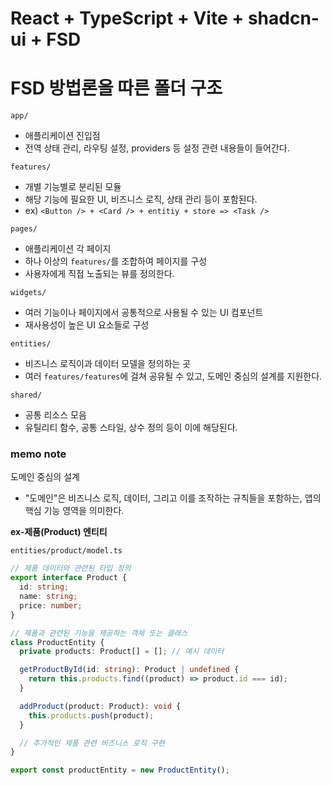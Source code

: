 # React + TypeScript + Vite + shadcn-ui + FSD

# FSD 방법론을 따른 폴더 구조

`app/`

- 애플리케이션 진입점
- 전역 상태 관리, 라우팅 설정, providers 등 설정 관련 내용들이 들어간다.

`features/`

- 개별 기능별로 분리된 모듈
- 해당 기능에 필요한 UI, 비즈니스 로직, 상태 관리 등이 포함된다.
- ex) `<Button /> + <Card /> + entitiy + store => <Task />`

`pages/`

- 애플리케이션 각 페이지
- 하나 이상의 `features/`를 조합하여 페이지를 구성
- 사용자에게 직접 노출되는 뷰를 정의한다.

`widgets/`

- 여러 기능이나 페이지에서 공통적으로 사용될 수 있는 UI 컴포넌트
- 재사용성이 높은 UI 요소들로 구성

`entities/`

- 비즈니스 로직이과 데이터 모델을 정의하는 곳
- 여러 `features/features`에 걸쳐 공유될 수 있고, 도메인 중심의 설계를 지원한다.

`shared/`

- 공통 리소스 모음
- 유틸리티 함수, 공통 스타일, 상수 정의 등이 이에 해당된다.

### memo note

도메인 중심의 설계

- "도메인"은 비즈니스 로직, 데이터, 그리고 이를 조작하는 규칙들을 포함하는, 앱의 핵심 기능 영역을 의미한다.

**ex-제품(Product) 엔티티**

`entities/product/model.ts`

```typescript
// 제품 데이터와 관련된 타입 정의
export interface Product {
  id: string;
  name: string;
  price: number;
}

// 제품과 관련된 기능을 제공하는 객체 또는 클래스
class ProductEntity {
  private products: Product[] = []; // 예시 데이터

  getProductById(id: string): Product | undefined {
    return this.products.find((product) => product.id === id);
  }

  addProduct(product: Product): void {
    this.products.push(product);
  }

  // 추가적인 제품 관련 비즈니스 로직 구현
}

export const productEntity = new ProductEntity();
```
